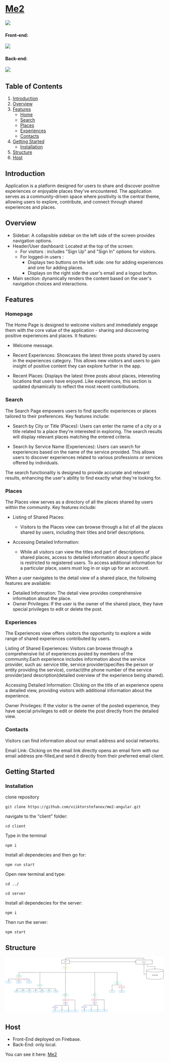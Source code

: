 # <a align="center" href="https://me2-angular-d82fe.web.app/home">Me2</a>

<p align="left">
  <a>
    <img src="./client/site-view.gif" />
  </a>
</p>

#### Front-end:
<p align="left">
  <a>
    <img src="https://skillicons.dev/icons?i=angular,typescript,html,css" />
  </a>
</p>

#### Back-end:
<p align="left">
  <a>
    <img src="https://skillicons.dev/icons?i=nodejs,express,mongodb" />
  </a>
</p>

## Table of Contents

1. [Introduction](#introduction)
2. [Overview](#overview)
3. [Features](#features)
   - [Home](#home)
   - [Search](#search)
   - [Places](#places)
   - [Experiences](#experiences)
   - [Contacts](#contacts)
4. [Getting Started](#getting-started)
   - [Installation](#installation)
5. [Structure](#structure) 
6. [Host](#host)


## Introduction <a name="introduction"></a>

Application is a platform designed for users to share and discover positive experiences or enjoyable places they've encountered. The application serves as a community-driven space where positivity is the central theme, allowing users to explore, contribute, and connect through shared experiences and places. 

## Overview <a name="overview"></a>

- Sidebar: A collapsible sidebar on the left side of the screen provides navigation options.
- Header/User dashboard: Located at the top of the screen:
  - For visitors : includes "Sign Up" and "Sign In" options for visitors.
  - For logged-in users : 
      - Displays two buttons on the left side: one for adding experiences and one for adding places.
      - Displays on the right side the user's email and a logout button.
- Main section: dynamically renders the content based on the user's navigation choices and interactions. 

## Features <a name="features"></a>

### Homepage <a name="home"></a>

The Home Page is designed to welcome visitors and immediately engage them with the core value of the application - sharing and discovering positive experiences and places. It features:

- Welcome message.

- Recent Experiences: Showcases the latest three posts shared by users in the experiences category. This allows new visitors and users to gain insight of positive content they can explore further in the app.

- Recent Places: Displays the latest three posts about places, interesting locations that users have enjoyed. Like experiences, this section is updated dynamically to reflect the most recent contributions.

### Search <a name="search"></a>

The Search Page empowers users to find specific experiences or places tailored to their preferences. Key features include:

- Search by City or Title (Places): Users can enter the name of a city or a title related to a place they're interested in exploring. The search results will display relevant places matching the entered criteria.

- Search by Service Name (Experiences): Users can search for experiences based on the name of the service provided. This allows users to discover experiences related to various professions or services offered by individuals.

The search functionality is designed to provide accurate and relevant results, enhancing the user's ability to find exactly what they're looking for.

### Places <a name="places"></a>

The Places view serves as a directory of all the places shared by users within the community. Key features include:

- Listing of Shared Places: 
  - Visitors to the Places view can browse through a list of all the places shared by users, including their titles and brief descriptions.

- Accessing Detailed Information: 
  - While all visitors can view the titles and part of descriptions of shared places, access to detailed information about a specific place is restricted to registered users. To access additional information for a particular place, users must log in or sign up for an account.

When a user navigates to the detail view of a shared place, the following features are available:

- Detailed Information: The detail view provides comprehensive information about the place.
- Owner Privileges: If the user is the owner of the shared place, they have special privileges to edit or delete the post.


### Experiences <a name="experiences"></a>

The Experiences view offers visitors the opportunity to explore a wide range of shared experiences contributed by users.

Listing of Shared Experiences: Visitors can browse through a comprehensive list of experiences posted by members of the community.Each experience includes information about the service provider, such as: service title, service provider(specifies the person or entity providing the service), contact(the phone number of the service provider)and description(detailed overview of the experience being shared).

Accessing Detailed Information: Clicking on the title of an experience opens a detailed view, providing visitors with additional information about the experience.

Owner Privileges: If the visitor is the owner of the posted experience, they have special privileges to edit or delete the post directly from the detailed view.

### Contacts <a name="contacts"></a>

Visitors can find information about our email address and social networks.

Email Link: Clicking on the email link directly opens an email form with our email address pre-filled,and send it directly from their preferred email client.


## Getting Started <a name="getting-started"></a>

### Installation <a name="installation"></a>

clone repository
```
git clone https://github.com/viiktorstefanov/me2-angular.git
```
navigate to the "client" folder:
```
cd client
```
Type in the terminal
```
npm i
```
Install all dependecies and then go for:

```
npm run start
```

Open new terminal and type:
```
cd ../
```
```
cd server
```
Install all dependecies for the server: 
```
npm i
```
Then run the server:

```
npm start
```

## Structure <a name="structure"></a>
<a>
    <img src="Structure.png" />
</a>

## Host <a name="host"></a>

- Front-End deployed on Firebase.
- Back-End: only local.

You can see it here: <a href="https://me2-angular-d82fe.web.app/home">Me2</a>



